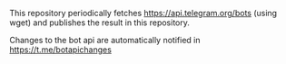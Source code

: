 This repository periodically fetches https://api.telegram.org/bots (using wget) and publishes the result in this repository.

Changes to the bot api are automatically notified in https://t.me/botapichanges